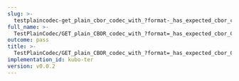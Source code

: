 ```yaml
---
slug: >-
  testplaincodec-get_plain_cbor_codec_with_?format-_has_expected_cbor_content-type_and_body_as-is-header_content-type
full_name: >-
  TestPlainCodec/GET_plain_CBOR_codec_with_?format=_has_expected_cbor_Content-Type_and_body_as-is/Header_Content-Type
outcome: pass
title: >-
  TestPlainCodec/GET_plain_CBOR_codec_with_?format=_has_expected_cbor_Content-Type_and_body_as-is/Header_Content-Type
implementation_id: kubo-ter
version: v0.0.2
---
```


